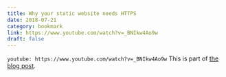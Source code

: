 ```yaml
---
title: Why your static website needs HTTPS
date: 2018-07-21
category: bookmark
link: https://www.youtube.com/watch?v=_BNIkw4Ao9w
draft: false
---
```


`youtube: https://www.youtube.com/watch?v=_BNIkw4Ao9w`
This is part of [the blog post](https://www.troyhunt.com/heres-why-your-static-website-needs-https/).
